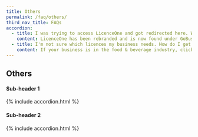 ```yaml
---
title: Others
permalink: /faq/others/
third_nav_title: FAQs
accordion:
  - title: I was trying to access LicenceOne and got redirected here. Why?
    content: LicenceOne has been rebranded and is now found under GoBusiness Dashboard. The ala-carte feature has all the same functions as LicenceOne and now comes with a newly added Guided Journey feature to walk beginners through the licensing process.
  - title: I'm not sure which licences my business needs. How do I get started in GoBusiness Dashboard?
    content: If your business is in the food & beverage industry, click here to use our Guided Journey feature for step-by-step guidance to find out the licences you need, and apply for them.
---
```


## Others

#### Sub-header 1

{% include accordion.html %}

#### Sub-header 2

{% include accordion.html %}

